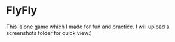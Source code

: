 # FlyFly
This is one game which I made for fun and practice. I will upload a screenshots folder for quick view:)
